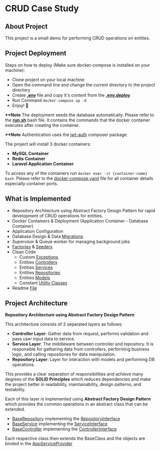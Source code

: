 <p>
    <h1>CRUD Case Study</h1>

## About Project
This project is a small demo for performing CRUD operations on entities.

## Project Deployment

Steps on how to deploy (Make sure docker-compose is installed on your machine):
- Clone project on your local machine
- Open the command line and change the current directory to the project directory
- Create <b>[.env](./.env)</b> file and copy it's content from the <b>[.env.deploy](./deploy-docker/.env.deploy)</b>
- Run Command ```docker-compose up -d```
- Enjoy! :star_struck:

<b>**Note</b> The deployment seeds the database automatically. Please refer to the <b>[run.sh](./deploy-docker/run.sh)</b> bash file. It contains the commands that the docker container executes after creating the container. 

<b>**Note</b> Authentication uses the [jwt-auth](https://github.com/tymondesigns/jwt-auth) composer package. 

The project will install 3 docker containers:
- **MySQL Container**
- **Redis Container**
- **Laravel Application Container**

To access any of the containers run ```docker exec -it {container-name} bash```. Please refer to the [docker-compose.yaml](./docker-compose.yaml) file for all container details especially container ports.

## What is Implemented
- Repository Architecture using Abstract Factory Design Pattern for rapid development of CRUD operations for entities. 
- Docker Containers & Deployment (Application Container - Database Container)
- Application Configuration
- Database Design & Data [Migrations](./database/migrations)
- Supervisor & Queue worker for managing background jobs
- [Factories](./database/factories) & [Seeders](./database/seeders)
- Clean Code
  - Custom [Exceptions](./app/Exceptions)
  - Entities [Controllers](./app/Http/Controllers)
  - Entities [Services](./app/Services)
  - Entities [Repositories](./app/Repositories)
  - Entities [Models](./app/Models)
  - Constant [Utility Classes](./app/Utils)
- Readme [File](./README.md)

## Project Architecture

**Repository Architecture using Abstract Factory Design Pattern**

This architecture consists of 3 separated layers as follows:
- **Controller Layer**: Gather data from request, performs validation and pass user input data to service.
- **Service Layer**: The middleware between controller and repository. It is responsible for gathering data from controllers, performing business logic, and calling repositories for data manipulation.
- **Repository Layer**: Layer for interaction with models and performing DB operations.

This provides a clear separation of responsibilities and achieve many degrees of the **SOLID Principles** which reduces dependencies and make the project better in readability, maintainability, design patterns, and testability.


Each of this layer is implemented using **Abstract Factory Design Pattern** which provides the common operations in an abstract class that can be extended. 
- [BaseRepository](./app/Repositories/BaseRepository.php) implementing the [RepositoryInterface](./app/Repositories/RepositoryInterface.php) 
- [BaseService](./app/Services/BaseService.php) implementing the [ServiceInterface](./app/Services/ServiceInterface.php)
- [BaseController](./app/Http/Controllers/BaseController.php) implementing the [ControllerInterface](./app/Http/Controllers/ControllerInterface.php)

Each respective class then extends the BaseClass and the objects are binded in the [AppServiceProvider](./app/Providers/AppServiceProvider.php)
